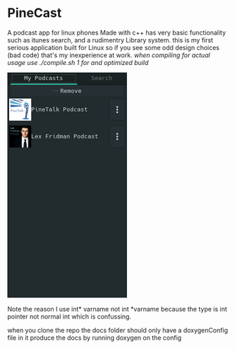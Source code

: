 # PineCast

A podcast app for linux phones
Made with c++ has very basic functionality such as itunes search, and a rudimentry Library system.
this is my first serious application built for Linux so if you see some odd design choices (bad code) that's my inexperience at work.
*when compiling for actual usage use ./compile.sh 1 for and optimized build*

![Pinecast Podcast Client](/Images/Library.png)

Note the reason I use int\* varname not int \*varname because the type is int pointer not normal int which is confussing.

when you clone the repo the docs folder should only have a doxygenConfig file in it produce the docs by running doxygen on the config

